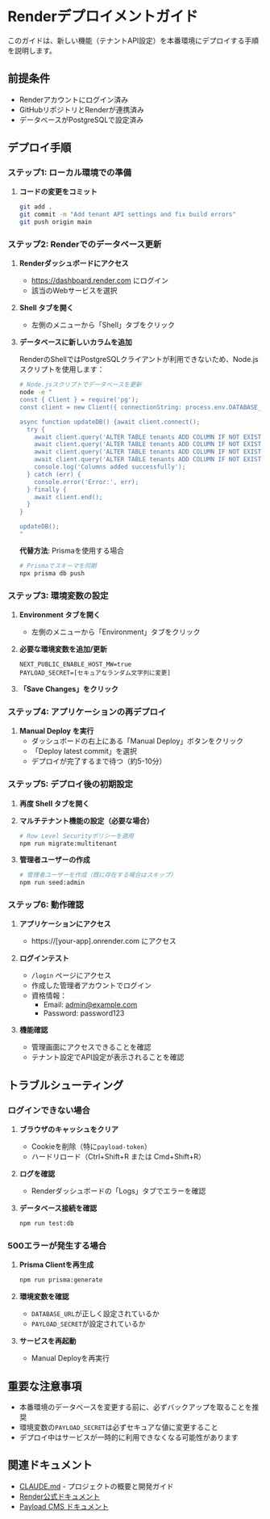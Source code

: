 # Renderデプロイメントガイド

このガイドは、新しい機能（テナントAPI設定）を本番環境にデプロイする手順を説明します。

## 前提条件
- Renderアカウントにログイン済み
- GitHubリポジトリとRenderが連携済み
- データベースがPostgreSQLで設定済み

## デプロイ手順

### ステップ1: ローカル環境での準備

1. **コードの変更をコミット**
   ```bash
   git add .
   git commit -m "Add tenant API settings and fix build errors"
   git push origin main
   ```

### ステップ2: Renderでのデータベース更新

1. **Renderダッシュボードにアクセス**
   - https://dashboard.render.com にログイン
   - 該当のWebサービスを選択

2. **Shell タブを開く**
   - 左側のメニューから「Shell」タブをクリック

3. **データベースに新しいカラムを追加**
   
   RenderのShellではPostgreSQLクライアントが利用できないため、Node.jsスクリプトを使用します：

   ```bash
   # Node.jsスクリプトでデータベースを更新
   node -e "
   const { Client } = require('pg');
   const client = new Client({ connectionString: process.env.DATABASE_URI });

   async function updateDB() {await client.connect();
     try {
       await client.query('ALTER TABLE tenants ADD COLUMN IF NOT EXISTS settings_api_settings_google_business_profile_api_key_encrypted TEXT');
       await client.query('ALTER TABLE tenants ADD COLUMN IF NOT EXISTS settings_api_settings_google_business_profile_place_id VARCHAR');
       await client.query('ALTER TABLE tenants ADD COLUMN IF NOT EXISTS settings_api_settings_google_business_profile_is_enabled BOOLEAN DEFAULT false');
       await client.query('ALTER TABLE tenants ADD COLUMN IF NOT EXISTS settings_api_settings_custom_api_endpoint VARCHAR');
       console.log('Columns added successfully');
     } catch (err) {
       console.error('Error:', err);
     } finally {
       await client.end();
     }
   }

   updateDB();
   "
   ```

   **代替方法**: Prismaを使用する場合
   ```bash
   # Prismaでスキーマを同期
   npx prisma db push
   ```

### ステップ3: 環境変数の設定

1. **Environment タブを開く**
   - 左側のメニューから「Environment」タブをクリック

2. **必要な環境変数を追加/更新**
   ```
   NEXT_PUBLIC_ENABLE_HOST_MW=true
   PAYLOAD_SECRET=[セキュアなランダム文字列に変更]
   ```

3. **「Save Changes」をクリック**

### ステップ4: アプリケーションの再デプロイ

1. **Manual Deploy を実行**
   - ダッシュボードの右上にある「Manual Deploy」ボタンをクリック
   - 「Deploy latest commit」を選択
   - デプロイが完了するまで待つ（約5-10分）

### ステップ5: デプロイ後の初期設定

1. **再度 Shell タブを開く**

2. **マルチテナント機能の設定（必要な場合）**
   ```bash
   # Row Level Securityポリシーを適用
   npm run migrate:multitenant
   ```

3. **管理者ユーザーの作成**
   ```bash
   # 管理者ユーザーを作成（既に存在する場合はスキップ）
   npm run seed:admin
   ```

### ステップ6: 動作確認

1. **アプリケーションにアクセス**
   - https://[your-app].onrender.com にアクセス

2. **ログインテスト**
   - `/login` ページにアクセス
   - 作成した管理者アカウントでログイン
   - 資格情報：
     - Email: admin@example.com
     - Password: password123

3. **機能確認**
   - 管理画面にアクセスできることを確認
   - テナント設定でAPI設定が表示されることを確認

## トラブルシューティング

### ログインできない場合

1. **ブラウザのキャッシュをクリア**
   - Cookieを削除（特に`payload-token`）
   - ハードリロード（Ctrl+Shift+R または Cmd+Shift+R）

2. **ログを確認**
   - Renderダッシュボードの「Logs」タブでエラーを確認

3. **データベース接続を確認**
   ```bash
   npm run test:db
   ```

### 500エラーが発生する場合

1. **Prisma Clientを再生成**
   ```bash
   npm run prisma:generate
   ```

2. **環境変数を確認**
   - `DATABASE_URL`が正しく設定されているか
   - `PAYLOAD_SECRET`が設定されているか

3. **サービスを再起動**
   - Manual Deployを再実行

## 重要な注意事項

- 本番環境のデータベースを変更する前に、必ずバックアップを取ることを推奨
- 環境変数の`PAYLOAD_SECRET`は必ずセキュアな値に変更すること
- デプロイ中はサービスが一時的に利用できなくなる可能性があります

## 関連ドキュメント

- [CLAUDE.md](./CLAUDE.md) - プロジェクトの概要と開発ガイド
- [Render公式ドキュメント](https://render.com/docs)
- [Payload CMS ドキュメント](https://payloadcms.com/docs)